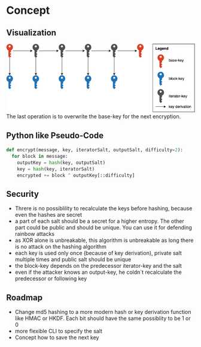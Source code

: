 # Concept

## Visualization

![concept](Concept.png)
The last operation is to overwrite the base-key for the next encryption.

## Python like Pseudo-Code

```python
def encrypt(message, key, iteratorSalt, outputSalt, difficulty=2):
  for block in message:
    outputKey = hash(key, outputSalt)
    key = hash(key, iteratorSalt)
    encrypted += block ^ outputKey[::difficulty]
```

## Security

- Threre is no possiblility to recalculate the keys before hashing, because even the hashes are secret
- a part of each salt should be a secret for a higher entropy. The other part could be public and should be unique. You can use it for defending rainbow attacks
- as XOR alone is unbreakable, this algorithm is unbreakable as long there is no attack on the hashing algorithm
- each key is used only once (because of key derivation), private salt multiple times and public salt should be unique
- the block-key depends on the predecessor iterator-key and the salt
- even if the attacker knows an output-key, he coldn`t recalculate the predecessor or following key

## Roadmap

- Change md5 hashing to a more modern hash or key derivation function like HMAC or HKDF. Each bit should have the same possiblity to be 1 or 0
- more flexible CLI to specify the salt
- Concept how to save the next key
